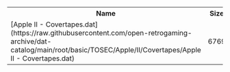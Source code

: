 <table>
<tr><th>Name</th><th>Size</th></tr>
<tr><td>[Apple II - Covertapes.dat](https://raw.githubusercontent.com/open-retrogaming-archive/dat-catalog/main/root/basic/TOSEC/Apple/II/Covertapes/Apple II - Covertapes.dat)</td><td>6769</td></tr>
</table>
